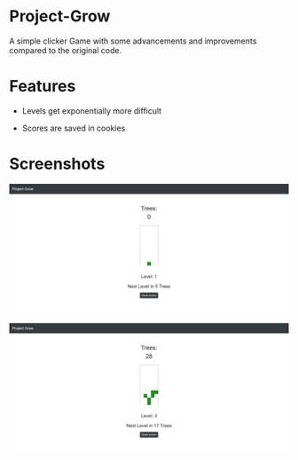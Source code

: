 # Project-Grow



A simple clicker Game with some advancements and improvements compared to the original code.


# Features

- Levels get exponentially more difficult

- Scores are saved in cookies

# Screenshots

![Screenshot 1](https://github.com/kanton-aargau/project-grow/raw/benjamin/screenshots/screenshot-1.png)

![Screenshot 2](https://github.com/kanton-aargau/project-grow/raw/benjamin/screenshots/screenshot-2.png)